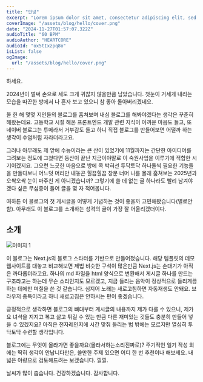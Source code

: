 ```yaml
---
title: "안녕"
excerpt: "Lorem ipsum dolor sit amet, consectetur adipiscing elit, sed do eiusmod tempor incididunt ut labore et dolore magna aliqua. Praesent elementum facilisis leo vel fringilla est ullamcorper eget. At imperdiet dui accumsan sit amet nulla facilities morbi tempus."
coverImage: "/assets/blog/hello/cover.png"
date: "2024-11-27T01:57:07.322Z"
audioTitle: "60 BPM"
audioAuthor: "HEARTCORE"
audioId: "ox5tIxzpq8o"
isList: false
ogImage:
  url: "/assets/blog/hello/cover.png"
---
```

하세요.

2024년이 벌써 손으로 세도 크게 귀찮지 않을만큼 남았습니다. 첫눈이 거세게 내리는 모습을 따끈한 방에서 나 혼자 보고 있으니 참 좋아 돌아버리겠네요.  

올 한 해 몇몇 지인들의 블로그를 훔쳐보며 내심 블로그를 해봐야겠다는 생각은 꾸준히 해왔는데요. 고등학교 시절 해온 프론트엔드 개발 관련 지식이 아까운 마음도 들고, 또 네이버 블로그는 투메라서 거부감도 들고 하니 직접 블로그를 만들어보면 어떨까 하는 생각이 수염처럼 자라더라고요.  
  
그러나 아무래도 제 앞에 수능이라는 큰 산이 있었기에 11월까지는 간단한 아이디어를 그려보는 정도에 그쳤다면 등산이 끝난 지금이야말로 이 숙원사업을 이루기에 적합한 시기이겠지요. 그으런 느긋한 마음으로 방에 콕 박혀선 투닥토닥 하나둘씩 필요한 기능들을 만들다보니 어느덧 머리만 내놓곤 힐끔힐끔 창문 너머 나를 몰래 훔쳐보는 2025년과 오싹오싹 눈이 마주친 게 아니겠습니까? 그렇기에 쓸 데 없는 글 하나라도 빨리 남겨야겠다 싶은 무섬증이 들어 글을 몇 자 적어봅니다.  
  
여하튼 이 블로그의 첫 게시글을 어떻게 기념하는 것이 좋을까 고민해봤습니다(별로안함). 아무래도 이 블로그를 소개하는 성격의 글이 가장 잘 어울리겠더이다.

## 소개
![이미지 1](/assets/blog/hello/IMG_6802.jpg)

이 블로그는 Next.js의 블로그 스타터를 기반으로 만들어졌습니다. 해당 템플릿의 데모 웹사이트를 대놓고 비교해보면 제법 비슷한 구석이 많은만큼 Next.js는 손대기가 아직은 까다롭더라고요. 하나의 md 파일을 html 양식으로 변환해서 게시글 하나를 만드는 구조라고는 하는데 무슨 소리인지도 모르겠고, 지금 들리는 음악이 정상적으로 들리게끔 하는 데에만 며칠을 쓴 것 같습니다. 심지어 노래는 새로고침하면 자동재생도 안돼요. 브라우저 종특이라고 하니 새로고침은 안하시는 편이 좋겠습니다. 
  
긍정적으로 생각하면 블로그의 뼈대부터 게시글의 내용까지 제가 다룰 수 있으니, 제가 요 녀석을 지지고 볶고 삶고 튀길 수 있는 만큼 다른 재미있는 것들도 충분히 만들어 넣을 수 있겠지요? 아직은 전자레인지에 시간 맞춰 돌리는 법 밖에는 모르지만 열심히 투닥토닥 수련할 생각입니다. 
  
블로그에는 무엇이 올라가면 좋을까요(몰라서하는소리진짜로)? 주기적인 일기 작성 외에는 딱히 생각이 안납니다만은, 쓸만한 주제 있으면 어디 한 번 추천이나 해보세요. 내 넓은 아량으로 검토해드려는 보겠습니다. 낄낄.  
  
날씨가 많이 춥습니다. 건강하겠습니다. 감사합니다.